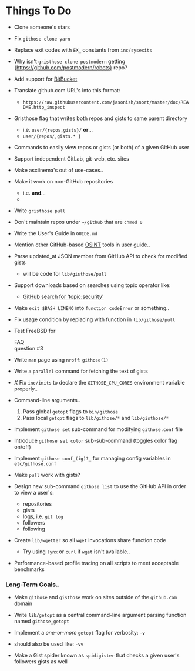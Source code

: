 **Things To Do**
============

* Clone someone's stars

* Fix `githose clone yarn`

* Replace exit codes with `EX_` constants from `inc/sysexits`

* Why isn't `gristhose clone postmodern` getting {https://github.com/postmodern/robots} repo?

* Add support for [BitBucket](http://www.bitbucket.org "bitbucket.org")

* Translate github.com URL's into this format:
  - `https://raw.githubusercontent.com/jasonish/snort/master/doc/README.http_inspect`

* Gristhose flag that writes both repos and gists to same parent directory 
  - i.e. `user/{repos,gists}/` __or__...
  - `user/{repos/,gists.* }`

* Commands to easily view repos or gists (or both) of a given GitHub user

* Support independent GitLab, git-web, etc. sites

* Make asciinema's out of use-cases..

* Make it work on non-GitHub repositories
  - i.e. [](https://git.zx2c4.com "") __and__...
  - [](https://bitbucket.org "")

* Write `gristhose pull` 

* Don't maintain repos under `~/github` that are `chmod 0`

* Write the User's Guide in `GUIDE.md` 

* Mention other GitHub-based [OSINT](https://wikipedia.org/wiki/Open-source_intelligence "Open-source Intelligence") tools in user guide..

* Parse updated_at JSON member from GitHub API to check for modified gists
  - will be code for `lib/gisthose/pull`

* Support downloads based on searches using topic operator like:
  - [GitHub search for 'topic:security'](https://github.com/search?q=topic%3Asecurity&type=Repositories "GitHub search for 'topic:security'")

* Make `exit $BASH_LINENO` into `function codeError` or something..

* Fix usage condition by replacing with function in `lib/githose/pull`

* Test FreeBSD for <div title="Frequently Asked Questions">FAQ</div> question #3

* Write `man` page using `nroff`: `githose(1)`

* Write a `parallel` command for fetching the text of gists 

* _X_ Fix `inc/inits` to declare the `GITHOSE_CPU_CORES` environment variable properly.. 

* Command-line arguments..
  1. Pass global `getopt` flags to `bin/githose`
  2. Pass local `getopt` flags to `lib/githose/*` and `lib/gisthose/*`

* Implement `githose set` sub-command for modifying `githose.conf` file

* Introduce `githose set color` sub-sub-command (toggles color flag on/off)
 
* Implement `githose conf_(ig)?_` for managing config variables in `etc/githose.conf`

* Make `pull` work with gists?

* Design new sub-command `githose list` to use the GitHub API in order to view a user's:
  - repositories
  - gists
  - logs, i.e. `git log`
  - followers 
  - following

* Create `lib/wgetter` so all `wget` invocations share function code
  - Try using `lynx` or `curl` if `wget` isn't available..

* Performance-based profile tracing on all scripts to meet acceptable benchmarks


### Long-Term Goals..

* Make `githose` and `gisthose` work on sites outside of the `github.com` domain

* Write `lib/getopt` as a central command-line argument parsing function named `githose_getopt`

* Implement a _one-or-more_ `getopt` flag for verbosity: `-v` 
 - should also be used like: `-vv`

* Make a Gist spider known as `spidigister` that checks a given user's followers gists as well

</body></html>
